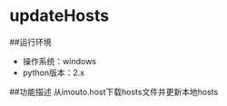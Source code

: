 updateHosts
============

##运行环境
- 操作系统：windows
- python版本：2.x

##功能描述
从imouto.host下载hosts文件并更新本地hosts
